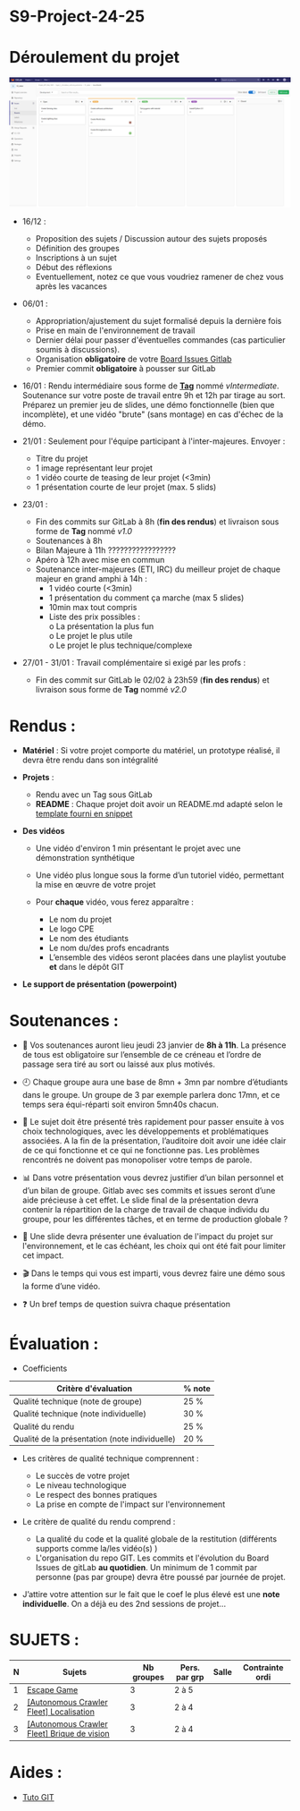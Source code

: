 # S9-Project-24-25

# Déroulement du projet

![GitLab Board](https://raw.githubusercontent.com/cpe-majeure-robotique/S9-Project-19-20/master/images/GitLab_Board.png)

- 16/12 : 
  - Proposition des sujets / Discussion autour des sujets proposés
  - Définition des groupes
  - Inscriptions à un sujet
  - Début des réflexions
  - Eventuellement, notez ce que vous voudriez ramener de chez vous après les vacances

- 06/01 : 
  - Appropriation/ajustement du sujet formalisé depuis la dernière fois
  - Prise en main de l'environnement de travail
  - Dernier délai pour passer d'éventuelles commandes (cas particulier soumis à discussions). 
  - Organisation **obligatoire** de votre [Board Issues Gitlab](https://www.youtube.com/watch?v=CiolDtBIOA0)
  - Premier commit **obligatoire** à pousser sur GitLab


- 16/01 : Rendu intermédiaire sous forme de **[Tag](https://docs.gitlab.com/ee/university/training/topics/tags.html)** nommé *vIntermediate*. Soutenance  sur votre poste de travail entre 9h et 12h par tirage au sort. Préparez un premier jeu de slides, une démo fonctionnelle (bien que incomplète), et une vidéo "brute" (sans montage) en cas d'échec de la démo.
  
- 21/01 : Seulement pour l'équipe participant à l'inter-majeures. Envoyer :
  - Titre du projet
  - 1 image représentant leur projet
  - 1 vidéo courte de teasing de leur projet (<3min)
  - 1 présentation courte de leur projet (max. 5 slids)

- 23/01 :
  - Fin des commits sur GitLab à 8h (**fin des rendus**) et livraison sous forme de **Tag** nommé *v1.0*
  - Soutenances à 8h
  - Bilan Majeure à 11h ?????????????????
  - Apéro à 12h avec mise en commun
  - Soutenance inter-majeures (ETI, IRC) du meilleur projet de chaque majeur en grand amphi à 14h :
      - 1 vidéo courte (<3min)
      - 1 présentation du comment ça marche (max 5 slides)
      - 10min max tout compris
      - Liste des prix possibles :   
          o La présentation la plus fun  
          o Le projet le plus utile  
          o Le projet le plus technique/complexe   



- 27/01 - 31/01 : Travail complémentaire si exigé par les profs :
  - Fin des commit sur GitLab le 02/02 à 23h59 (**fin des rendus**) et livraison sous forme de **Tag** nommé *v2.0*


# Rendus : 

- **Matériel** : Si votre projet comporte du matériel, un prototype réalisé, il devra être rendu dans son intégralité

- **Projets** :
  - Rendu avec un Tag sous GitLab
  - **README** : Chaque projet doit avoir un README.md adapté selon le [template fourni en snippet](https://gitlab.com/snippets/1917426)

- **Des vidéos**
  
  - Une vidéo d'environ 1 min présentant le projet avec une démonstration synthétique

  - Une vidéo plus longue sous la forme d’un tutoriel vidéo, permettant la mise en œuvre de votre projet

  - Pour __chaque__ vidéo, vous ferez apparaître :
    - Le nom du projet
    - Le logo CPE
    - Le nom des étudiants
    - Le nom du/des profs encadrants
    - L’ensemble des vidéos seront placées dans une playlist youtube **et** dans le dépôt GIT

- **Le support de présentation (powerpoint)**

# Soutenances : 
 
- :calendar: Vos soutenances auront lieu jeudi 23 janvier de **8h à 11h**. La présence de tous est obligatoire sur l’ensemble de ce créneau et l’ordre de passage sera tiré au sort ou laissé aux plus motivés. 

- :clock9: Chaque groupe aura une base de 8mn + 3mn par nombre d’étudiants dans le groupe. Un groupe de 3 par exemple parlera donc 17mn, et ce temps sera équi-réparti soit environ 5mn40s chacun.

- :construction: Le sujet doit être présenté très rapidement pour passer ensuite à vos choix technologiques, avec les développements et problématiques associées. A la fin de la présentation, l’auditoire doit avoir une idée clair de ce qui fonctionne et ce qui ne fonctionne pas. Les problèmes rencontrés ne doivent pas monopoliser votre temps de parole.

- :bar_chart: Dans votre présentation vous devrez justifier d’un bilan personnel et d’un bilan de groupe. Gitlab avec ses commits et issues seront d’une aide précieuse à cet effet. Le slide final de la présentation devra contenir la répartition de la charge de travail de chaque individu du groupe, pour les différentes tâches, et en terme de production globale ? 

- :seedling: Une slide devra présenter une évaluation de l'impact du projet sur l'environnement, et le cas échéant, les choix qui ont été fait pour limiter cet impact.   

- :clapper: Dans le temps qui vous est imparti, vous devrez faire une démo sous la forme d’une vidéo. 

- :question: Un bref temps de question suivra chaque présentation





# Évaluation : 

- Coefficients

| Critère d'évaluation                           | % note |
| ---------------------------------------------- | ------ |
| Qualité technique (note de groupe)             | 25 %   |
| Qualité technique (note individuelle)          | 30 %   |
| Qualité du rendu                               | 25 %   |
| Qualité de la présentation (note individuelle) | 20 %   |

- Les critères de qualité technique comprennent :  
  - Le succès de votre projet
  - Le niveau technologique
  - Le respect des bonnes pratiques 
  - La prise en compte de l'impact sur l'environnement

- Le critère de qualité du rendu comprend : 
  - La qualité du code et la qualité globale de la restitution (différents supports comme la/les vidéo(s) )
  - L'organisation du repo GIT. Les commits et l'évolution du Board Issues de gitLab **au quotidien**. Un minimum de 1 commit par personne (pas par groupe) devra être poussé par journée de projet.
  

- J’attire votre attention sur le fait que le coef le plus élevé est une **note individuelle**. On a déjà eu des 2nd sessions de projet...

# SUJETS :

|N| Sujets                                                         | Nb groupes     | Pers. par grp |   Salle  | Contrainte ordi  |
|-| -------------------------------------------------------------- | -------------- | ------------- | -------- | ---------------- |
|1| [Escape Game ](EscapeGame.md)                                  |        3       |  2 à 5        |          |                  |
|2| [\[Autonomous Crawler Fleet\] Localisation ](VehicAuto2.md)    |        3       |  2 à 4        |          |                  |
|3| [\[Autonomous Crawler Fleet\] Brique de vision ](VehicAuto3.md)  |        3       |  2 à 4        |          |                  |

# Aides :
- [Tuto GIT](https://www.youtube.com/watch?v=gp_k0UVOYMw)
